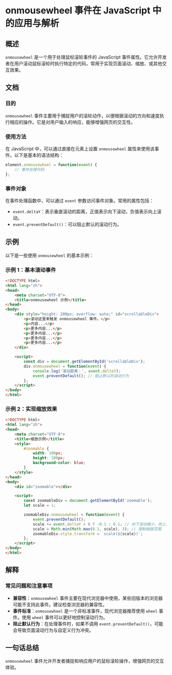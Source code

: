 <!--
Meta Description: # onmousewheel 事件在 JavaScript 中的应用与解析 ## 概述 `onmousewheel` 是一个用于处理鼠标滚轮事件的 JavaScript 事件属性。它允许开发者在用户滚动鼠标滚轮时执行特定的代码，常用于实现页面滚动、缩放、或其他交互效果。 ## 文档 ### 目的 `...
Meta Keywords: onmousewheel, event, html, div, scale
-->

# onmousewheel 事件在 JavaScript 中的应用与解析

## 概述
`onmousewheel` 是一个用于处理鼠标滚轮事件的 JavaScript 事件属性。它允许开发者在用户滚动鼠标滚轮时执行特定的代码，常用于实现页面滚动、缩放、或其他交互效果。

## 文档
### 目的
`onmousewheel` 事件主要用于捕捉用户的滚轮动作，以便根据滚动的方向和速度执行相应的操作。它是对用户输入的响应，能够增强网页的交互性。

### 使用方法
在 JavaScript 中，可以通过直接在元素上设置 `onmousewheel` 属性来使用该事件。以下是基本的语法结构：

```javascript
element.onmousewheel = function(event) {
    // 事件处理代码
};
```

### 事件对象
在事件处理函数中，可以通过 `event` 参数访问事件对象。常用的属性包括：

- `event.deltaY`：表示垂直滚动的距离，正值表示向下滚动，负值表示向上滚动。
- `event.preventDefault()`：可以阻止默认的滚动行为。

## 示例
以下是一些使用 `onmousewheel` 的基本示例：

### 示例 1：基本滚动事件
```html
<!DOCTYPE html>
<html lang="zh">
<head>
    <meta charset="UTF-8">
    <title>onmousewheel 示例</title>
</head>
<body>
    <div style="height: 200px; overflow: auto;" id="scrollableDiv">
        <p>滚动这里来触发 onmousewheel 事件。</p>
        <p>内容...</p>
        <p>更多内容...</p>
        <p>更多内容...</p>
        <p>更多内容...</p>
        <p>更多内容...</p>
    </div>

    <script>
        const div = document.getElementById('scrollableDiv');
        div.onmousewheel = function(event) {
            console.log('滚动距离：', event.deltaY);
            event.preventDefault(); // 阻止默认的滚动行为
        };
    </script>
</body>
</html>
```

### 示例 2：实现缩放效果
```html
<!DOCTYPE html>
<html lang="zh">
<head>
    <meta charset="UTF-8">
    <title>缩放示例</title>
    <style>
        #zoomable {
            width: 100px;
            height: 100px;
            background-color: blue;
        }
    </style>
</head>
<body>
    <div id="zoomable"></div>

    <script>
        const zoomableDiv = document.getElementById('zoomable');
        let scale = 1;

        zoomableDiv.onmousewheel = function(event) {
            event.preventDefault();
            scale += event.deltaY > 0 ? -0.1 : 0.1; // 向下滚动缩小，向上滚动放大
            scale = Math.min(Math.max(0.1, scale), 3); // 限制缩放范围
            zoomableDiv.style.transform = `scale(${scale})`;
        };
    </script>
</body>
</html>
```

## 解释
### 常见问题和注意事项
- **兼容性**：`onmousewheel` 事件主要在现代浏览器中使用，某些旧版本的浏览器可能不支持此事件。建议检查浏览器的兼容性。
- **事件标准**：`onmousewheel` 是一个非标准事件，现代浏览器推荐使用 `wheel` 事件。使用 `wheel` 事件可以更好地控制滚动行为。
- **阻止默认行为**：在处理事件时，如果不调用 `event.preventDefault()`，可能会导致页面滚动行为与自定义行为冲突。

## 一句话总结
`onmousewheel` 事件允许开发者捕捉和响应用户的鼠标滚轮操作，增强网页的交互体验。